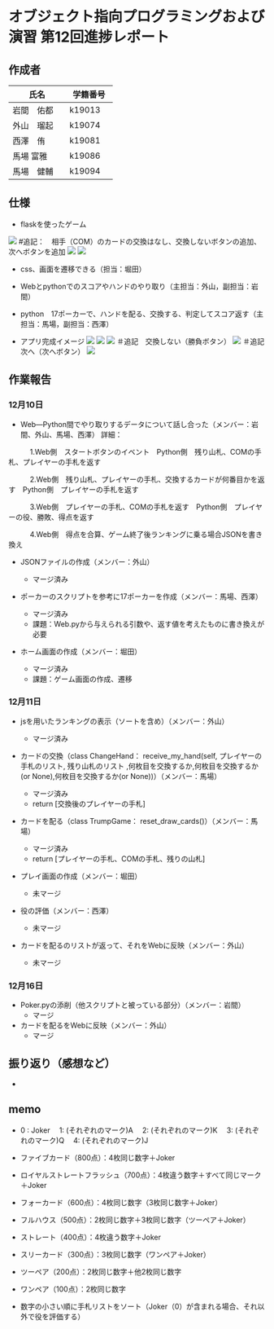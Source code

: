 # オブジェクト指向プログラミングおよび演習 第12回進捗レポート

## 作成者
| 氏名           | 学籍番号    |
| -------------- | ----------- |
| 岩間　佑都　     | k19013　     |
| 外山　瑠起　     | k19074　     |
| 西澤　侑   | k19081　     |
| 馬場  富雅    | k19086　     |
| 馬場　健輔     | k19094　     |

## 仕様
- flaskを使ったゲーム

![](仕様.PNG)
#追記：　相手（COM）のカードの交換はなし、交換しないボタンの追加、次へボタンを追加
![](機能Web.PNG)
![](機能python.PNG)
- css、画面を遷移できる（担当：堀田）
- Webとpythonでのスコアやハンドのやり取り（主担当：外山，副担当：岩間）
- python　17ポーカーで、ハンドを配る、交換する、判定してスコア返す（主担当：馬場，副担当：西澤）

- アプリ完成イメージ
    ![](ホーム.PNG)
    ![](プレイ.PNG)
    ![](交換.PNG)
    ＃追記　交換しない（勝負ボタン）
    ![](勝敗.PNG)
    ＃追記　次へ（次へボタン）
    ![](終了.PNG)
    

## 作業報告
### 12月10日
- Web―Python間でやり取りするデータについて話し合った（メンバー：岩間、外山、馬場、西澤）
詳細：

&emsp;&emsp;&emsp;1.Web側　スタートボタンのイベント　Python側　残り山札、COMの手札、プレイヤーの手札を返す

&emsp;&emsp;&emsp;2.Web側　残り山札、プレイヤーの手札、交換するカードが何番目かを返す　Python側　プレイヤーの手札を返す

&emsp;&emsp;&emsp;3.Web側　プレイヤーの手札、COMの手札を返す　Python側　プレイヤーの役、勝敗、得点を返す

&emsp;&emsp;&emsp;4.Web側　得点を合算、ゲーム終了後ランキングに乗る場合JSONを書き換え

- JSONファイルの作成（メンバー：外山）
    - マージ済み

- ポーカーのスクリプトを参考に17ポーカーを作成（メンバー：馬場、西澤）
    - マージ済み
    - 課題：Web.pyから与えられる引数や、返す値を考えたものに書き換えが必要

- ホーム画面の作成（メンバー：堀田）
    - マージ済み
    - 課題：ゲーム画面の作成、遷移

### 12月11日

- jsを用いたランキングの表示（ソートを含め）（メンバー：外山）
    - マージ済み

- カードの交換（class ChangeHand： receive_my_hand(self, プレイヤーの手札のリスト, 残り山札のリスト ,何枚目を交換するか,何枚目を交換するか(or None),何枚目を交換するか(or None))）（メンバー：馬場）
    - マージ済み
    - return [交換後のプレイヤーの手札]

- カードを配る（class TrumpGame： reset_draw_cards()）（メンバー：馬場）
    - マージ済み
    - return [プレイヤーの手札、COMの手札、残りの山札]

- プレイ画面の作成（メンバー：堀田）
    - 未マージ

- 役の評価（メンバー：西澤）
    - 未マージ

- カードを配るのリストが返って、それをWebに反映（メンバー：外山）
    - 未マージ

### 12月16日
- Poker.pyの添削（他スクリプトと被っている部分）（メンバー：岩間）
    - マージ
- カードを配るをWebに反映（メンバー：外山）
    - マージ

## 振り返り（感想など）
- 

## memo
- 0 : Joker 
　1: (それぞれのマーク)A
　2: (それぞれのマーク)K
　3: (それぞれのマーク)Q
　4: (それぞれのマーク)J

- ファイブカード（800点）：4枚同じ数字＋Joker
- ロイヤルストレートフラッシュ（700点）：4枚違う数字＋すべて同じマーク＋Joker
- フォーカード（600点）：4枚同じ数字（3枚同じ数字＋Joker）
- フルハウス（500点）：2枚同じ数字＋3枚同じ数字（ツーペア＋Joker）
- ストレート（400点）：4枚違う数字＋Joker
- スリーカード（300点）：3枚同じ数字（ワンペア＋Joker）
- ツーペア（200点）：2枚同じ数字＋他2枚同じ数字
- ワンペア（100点）：2枚同じ数字

- 数字の小さい順に手札リストをソート（Joker（0）が含まれる場合、それ以外で役を評価する）


